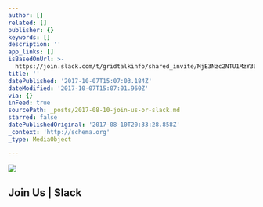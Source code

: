 ```yaml
---
author: []
related: []
publisher: {}
keywords: []
description: ''
app_links: []
isBasedOnUrl: >-
  https://join.slack.com/t/gridtalkinfo/shared_invite/MjE3Nzc2NTU1MzY3LTE1MDA4ODg4NjAtMjlmOTZlZjc3NQ
title: ''
datePublished: '2017-10-07T15:07:03.184Z'
dateModified: '2017-10-07T15:07:01.960Z'
via: {}
inFeed: true
sourcePath: _posts/2017-08-10-join-us-or-slack.md
starred: false
datePublishedOriginal: '2017-08-10T20:33:28.858Z'
_context: 'http://schema.org'
_type: MediaObject

---
```

![](https://the-grid-user-content.s3-us-west-2.amazonaws.com/c9dc268f-98df-4b58-9ccc-e53d045711b1.png)

<article style=""><h1>Join Us | Slack</h1></article>